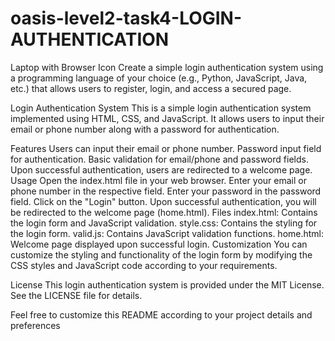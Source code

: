 # oasis-level2-task4-LOGIN-AUTHENTICATION
 Laptop with Browser Icon    Create a simple login authentication system using a programming language of your choice (e.g., Python, JavaScript, Java, etc.) that allows users to register, login, and access a secured page.

Login Authentication System
This is a simple login authentication system implemented using HTML, CSS, and JavaScript. It allows users to input their email or phone number along with a password for authentication.

Features
Users can input their email or phone number.
Password input field for authentication.
Basic validation for email/phone and password fields.
Upon successful authentication, users are redirected to a welcome page.
Usage
Open the index.html file in your web browser.
Enter your email or phone number in the respective field.
Enter your password in the password field.
Click on the "Login" button.
Upon successful authentication, you will be redirected to the welcome page (home.html).
Files
index.html: Contains the login form and JavaScript validation.
style.css: Contains the styling for the login form.
valid.js: Contains JavaScript validation functions.
home.html: Welcome page displayed upon successful login.
Customization
You can customize the styling and functionality of the login form by modifying the CSS styles and JavaScript code according to your requirements.

License
This login authentication system is provided under the MIT License. See the LICENSE file for details.

Feel free to customize this README according to your project details and preferences

